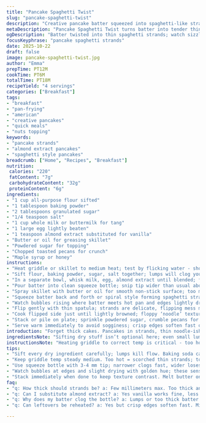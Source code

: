 ```yaml
---
title: "Pancake Spaghetti Twist"
slug: "pancake-spaghetti-twist"
description: "Creative pancake batter squeezed into spaghetti-like strands; cooked on a hot griddle until bubbly surface and browned edges signal readiness. Uses a squeeze bottle with a trimmed tip to avoid clogs, filled with a mix of flour, baking powder, egg, milk, and a zip of vanilla swapped for almond extract. Grease pan well and watch for bubbles that mean flip time. Made in about 15 minutes total serves 4. Sweet finished with butter, powdered sugar, nuts, syrup. Visual cues guide doneness more than clocks. A fun flip on breakfast routine with tactile, visual, and aroma hints to nail tender strands rather than thick cakes."
metaDescription: "Pancake Spaghetti Twist turns batter into tender thin strands on hot griddle; bubbles and golden edges tell when to flip; finished warm with nuts, sugar, syrup"
ogDescription: "Batter twisted into thin spaghetti strands; watch sizzling bubbles and drying edges for flip cues. Crunchy pecans, powdered sugar, and syrup finish warm and fresh"
focusKeyphrase: "pancake spaghetti strands"
date: 2025-10-22
draft: false
image: pancake-spaghetti-twist.jpg
author: "Emma"
prepTime: PT12M
cookTime: PT6M
totalTime: PT18M
recipeYield: "4 servings"
categories: ["Breakfast"]
tags:
- "breakfast"
- "pan-frying"
- "american"
- "creative pancakes"
- "quick meals"
- "nuts topping"
keywords:
- "pancake strands"
- "almond extract pancakes"
- "spaghetti style pancakes"
breadcrumb: ["Home", "Recipes", "Breakfast"]
nutrition: 
 calories: "220"
 fatContent: "7g"
 carbohydrateContent: "32g"
 proteinContent: "6g"
ingredients:
- "1 cup all-purpose flour sifted"
- "1 tablespoon baking powder"
- "2 tablespoons granulated sugar"
- "1/4 teaspoon salt"
- "1 cup whole milk or buttermilk for tang"
- "1 large egg lightly beaten"
- "1 teaspoon almond extract substituted for vanilla"
- "Butter or oil for greasing skillet"
- "Powdered sugar for topping"
- "Chopped toasted pecans for crunch"
- "Maple syrup or honey"
instructions:
- "Heat griddle or skillet to medium heat; test by flicking water - should sizzle and evaporate immediately"
- "Sift flour, baking powder, sugar, salt together; lumps will clog your squeeze bottle and ruin pancakey ‘spaghetti’ flow"
- "In a separate bowl, whisk milk, egg, almond extract until blended; fold wet into dry carefully avoid overmixing; still expect some tiny lumps"
- "Pour batter into clean squeeze bottle; snip tip wider than usual about 3-4 mm so strands come out smooth, no clogging"
- "Spray skillet with butter or oil for smooth non-stick surface; too much grease and strands spread too thin, too little sticks"
- "Squeeze batter back and forth or spiral style forming spaghetti strands; avoid puddles thicker than a few millimeters"
- "Watch bubbles rising where batter meets hot pan and edges lightly dry with golden hints; these signals mean it’s flip time"
- "Flip gently with thin spatula; strands are delicate, flipping mess means more scrambling and less spaghetti effect"
- "Cook flipped side just until lightly browned; floppy ‘noodle’ texture not pancake thickness"
- "Stack or pile on plate; sprinkle powdered sugar, crumble pecans for texture contrast, melt butter on top and drizzle syrup or honey"
- "Serve warm immediately to avoid sogginess; crisp edges soften fast once cooled"
introduction: "Forget thick cakes. Pancakes in strands, thin noodle-ish but tender. I used to just pour batter in messy globs - sticky, thick, not fun. Then it hit me: squeeze bottle. Lumpy batter clogs? Sifting’s your best friend. Almond extract swapped vanilla for nutty aroma punch, surprising but worked. Watch the bubbles and edges for doneness - don’t rely on timers. The hiss of griddle, scent of caramelizing sugar, delicate crunch of pecans at end. A breakfast that’s playful, tactile. Each bite different - crispy, soft, sweet. You’ll learn when to flip by feel, sight, not clock. No more guessing games. Clean the bottle tip between batches or it blocks. Useful if you want a pancake pasta vibe without a noodle maker."
ingredientsNote: "Sifting dry stuff isn’t optional here; even small lumps get stuck, slowing squeezing to frustrating pauses. Baking powder replaced half with baking soda if using buttermilk for lift variation. Almond extract adds unexpected undertone, but vanilla’s fine if that’s what you have. Milk- anything from whole, skim, or buttermilk works; buttermilk brings tang and tender crumb. Egg adds structure but too much and strands stiffen. Spray skillet sparingly just before batter hits hot surface; puddles spreading isn’t apparently awesome here. Pecans toasted lightly before hand add crunch but walnuts work too. Powdered sugar dusted last for delicate sweetness without syrup overload. Syrup or honey drizzles finish visually and flavor-wise. Butter melted tops off warm, soft strands with richness. Don't skip it unless avoiding dairy."
instructionsNote: "Heating griddle to correct temp is critical - too hot scorch strands, too cool they soak up fat and stay doughy. Toss a drop water; it should instantly sizzle and bounce off. Bottle tip size matters - too narrow, clog; too wide, impossible control. Snip carefully. Pour batter gently to avoid over-lumpy mix. Batter should be pourable but not watery, think thick cream consistency. Form spaghetti patterns fast before batter settles. Managing bubbles and edge color tells doneness. Little popping sounds from bubbles breaking means nearly ready to flip. Use thin spatula for flips or risk breakage. Cook flipped side briefly to avoid toughness. Repeat battering until plate full. Cool pancakes lose crisp edge texture quickly - serve promptly. Leftovers reheat but best fresh-to-serve tactile contrast."
tips:
- "Sift every dry ingredient carefully; lumps kill flow. Baking soda can replace half baking powder if using buttermilk, balancing tang and rise. Almond extract changes aroma profile; vanilla works fine but expect less nuttiness."
- "Keep griddle temp steady medium. Too hot = scorched thin strands; too cool = soggy, greasy mess. Flick water to check; sizzle and quick evaporate means ready. Butter or oil spray sparingly; puddles cause spreading strands with no shape."
- "Use squeeze bottle with 3-4 mm tip; narrower clogs fast, wider loses control. Pour batter gently to avoid lumps but keep cream-thick. Work quickly, strands set fast once poured; forming spirals or back-and-forth lines both fine."
- "Watch bubbles at edges and slight drying with golden hue; these sensory signals trump timers. Listen for soft bubble popping sounds; edges turn brittle lightly, then flip fast but gentle on fragile strands or they break apart."
- "Stack immediately when done to keep texture contrast. Melt butter on top, sprinkle powdered sugar, chopped toasted pecans add crunch and flavor contrast. Finish with syrup or honey drizzle; serve warm — crisp edges soften fast once cooled."
faq:
- "q: How thick should strands be? a: Few millimeters max. Too thick and strands lose noodle feel; too thin, break too easy. Aim for something like spaghetti size; adjust tip cut accordingly."
- "q: Can I substitute almond extract? a: Yes vanilla works fine, less nutty aroma though. If out, skip or add tiny cinnamon pinch for twist. Flavor subtle but noticeable alongside nuts and powdered sugar."
- "q: Why does my batter clog the bottle? a: Lumps or too thick batter mostly. Sift dry first making sure no clumps hide. Batter must be pourable cream consistency, not watery or dense. Snip tip wider if needed."
- "q: Can leftovers be reheated? a: Yes but crisp edges soften fast. Microwave or low oven heat but expect less crunch. Best to finish all fresh. Some prefer cold strands as soft snack, just texture changes."

---
```

